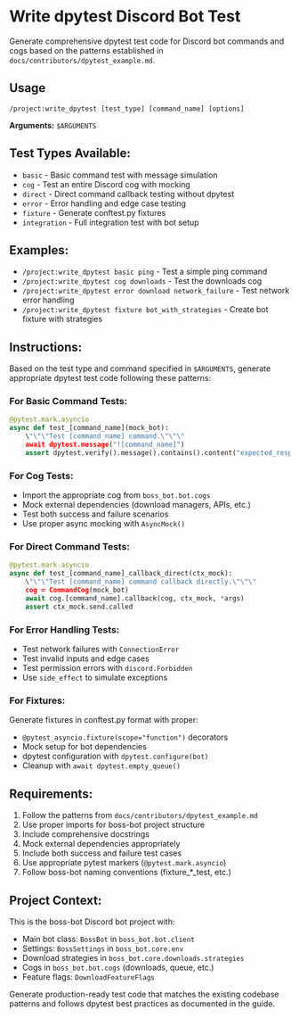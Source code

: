 # Write dpytest Discord Bot Test

Generate comprehensive dpytest test code for Discord bot commands and cogs based on the patterns established in `docs/contributors/dpytest_example.md`.

## Usage
`/project:write_dpytest [test_type] [command_name] [options]`

**Arguments:** `$ARGUMENTS`

## Test Types Available:
- `basic` - Basic command test with message simulation
- `cog` - Test an entire Discord cog with mocking
- `direct` - Direct command callback testing without dpytest
- `error` - Error handling and edge case testing
- `fixture` - Generate conftest.py fixtures
- `integration` - Full integration test with bot setup

## Examples:
- `/project:write_dpytest basic ping` - Test a simple ping command
- `/project:write_dpytest cog downloads` - Test the downloads cog
- `/project:write_dpytest error download network_failure` - Test network error handling
- `/project:write_dpytest fixture bot_with_strategies` - Create bot fixture with strategies

## Instructions:

Based on the test type and command specified in `$ARGUMENTS`, generate appropriate dpytest test code following these patterns:

### For Basic Command Tests:
```python
@pytest.mark.asyncio
async def test_[command_name](mock_bot):
    \"\"\"Test [command_name] command.\"\"\"
    await dpytest.message("![command_name]")
    assert dpytest.verify().message().contains().content("expected_response")
```

### For Cog Tests:
- Import the appropriate cog from `boss_bot.bot.cogs`
- Mock external dependencies (download managers, APIs, etc.)
- Test both success and failure scenarios
- Use proper async mocking with `AsyncMock()`

### For Direct Command Tests:
```python
@pytest.mark.asyncio
async def test_[command_name]_callback_direct(ctx_mock):
    \"\"\"Test [command_name] command callback directly.\"\"\"
    cog = CommandCog(mock_bot)
    await cog.[command_name].callback(cog, ctx_mock, *args)
    assert ctx_mock.send.called
```

### For Error Handling Tests:
- Test network failures with `ConnectionError`
- Test invalid inputs and edge cases
- Test permission errors with `discord.Forbidden`
- Use `side_effect` to simulate exceptions

### For Fixtures:
Generate fixtures in conftest.py format with proper:
- `@pytest_asyncio.fixture(scope="function")` decorators
- Mock setup for bot dependencies
- dpytest configuration with `dpytest.configure(bot)`
- Cleanup with `await dpytest.empty_queue()`

## Requirements:
1. Follow the patterns from `docs/contributors/dpytest_example.md`
2. Use proper imports for boss-bot project structure
3. Include comprehensive docstrings
4. Mock external dependencies appropriately
5. Include both success and failure test cases
6. Use appropriate pytest markers (`@pytest.mark.asyncio`)
7. Follow boss-bot naming conventions (fixture_*_test, etc.)

## Project Context:
This is the boss-bot Discord bot project with:
- Main bot class: `BossBot` in `boss_bot.bot.client`
- Settings: `BossSettings` in `boss_bot.core.env`
- Download strategies in `boss_bot.core.downloads.strategies`
- Cogs in `boss_bot.bot.cogs` (downloads, queue, etc.)
- Feature flags: `DownloadFeatureFlags`

Generate production-ready test code that matches the existing codebase patterns and follows dpytest best practices as documented in the guide.
